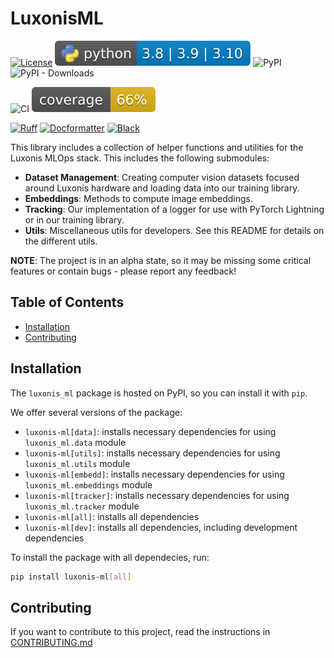 # LuxonisML

[![License](https://img.shields.io/badge/License-Apache_2.0-blue.svg)](https://opensource.org/licenses/Apache-2.0)
![PyBadge](https://github.com/luxonis/luxonis-ml/blob/116262ee55c36433861689077a522faeb32b3967/media/pybadge.svg)
![PyPI](https://img.shields.io/pypi/v/luxonis-ml?label=pypi%20package)
![PyPI - Downloads](https://img.shields.io/pypi/dm/luxonis-ml)

![CI](https://github.com/luxonis/luxonis-ml/actions/workflows/ci.yaml/badge.svg)
![Coverage](https://github.com/luxonis/luxonis-ml/blob/dev/media/coverage_badge.svg)

[![Ruff](https://img.shields.io/endpoint?url=https://raw.githubusercontent.com/astral-sh/ruff/main/assets/badge/v2.json)](https://github.com/astral-sh/ruff)
[![Docformatter](https://img.shields.io/badge/%20formatter-docformatter-fedcba.svg)](https://github.com/PyCQA/docformatter)
[![Black](https://img.shields.io/badge/code%20style-black-000000.svg)](https://github.com/psf/black)

This library includes a collection of helper functions and utilities for the Luxonis MLOps stack. This includes the following submodules:

- **Dataset Management**: Creating computer vision datasets focused around Luxonis hardware and loading data into our training library.
- **Embeddings**: Methods to compute image embeddings.
- **Tracking**: Our implementation of a logger for use with PyTorch Lightning or in our training library.
- **Utils**: Miscellaneous utils for developers. See this README for details on the different utils.

**NOTE**:
The project is in an alpha state, so it may be missing some critical features or contain bugs - please report any feedback!

## Table of Contents

- [Installation](#installation)
- [Contributing](#contributing)

## Installation

The `luxonis_ml` package is hosted on PyPI, so you can install it with `pip`.

We offer several versions of the package:

- `luxonis-ml[data]`: installs necessary dependencies for using `luxonis_ml.data` module
- `luxonis-ml[utils]`: installs necessary dependencies for using `luxonis_ml.utils` module
- `luxonis-ml[embedd]`: installs necessary dependencies for using `luxonis_ml.embeddings` module
- `luxonis-ml[tracker]`: installs necessary dependencies for using `luxonis_ml.tracker` module
- `luxonis-ml[all]`: installs all dependencies
- `luxonis-ml[dev]`: installs all dependencies, including development dependencies

To install the package with all dependecies, run:

```bash
pip install luxonis-ml[all]
```

## Contributing

If you want to contribute to this project, read the instructions in [CONTRIBUTING.md](CONTRIBUTING.md)
